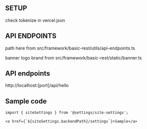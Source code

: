 ## SETUP
check tokenize in vercel.json

## API ENDPOINTS
path here from src/framework/basic-rest/utils/api-endpoints.ts

banner logo brand from src/framework/basic-rest/static/banner.ts

## API endpoints

http://localhost:[port]/api/hello


## Sample code

```JSX 
import { siteSettings } from '@settings/site-settings';

<a href={`${siteSettings.backendPath}/settings`}>Sample</a>

```
